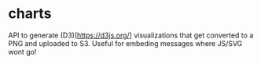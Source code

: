 # charts

API to generate (D3)[https://d3js.org/] visualizations that get converted to a PNG and uploaded to S3. Useful for embeding messages where JS/SVG wont go!
